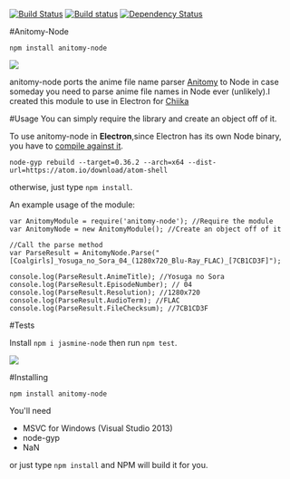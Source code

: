 [![Build Status](https://travis-ci.org/arkenthera/anitomy-node.svg?branch=master)](https://travis-ci.org/arkenthera/anitomy-node)
[![Build status](https://ci.appveyor.com/api/projects/status/3tsgh93gd5sd6mrb?svg=true)](https://ci.appveyor.com/project/arkenthera/anitomy-node)
[![Dependency Status](https://david-dm.org/arkenthera/anitomy-node.svg)](https://david-dm.org/arkenthera/anitomy-node)

#Anitomy-Node

```npm install anitomy-node ```

![](http://i.imgur.com/1AhBg0f.png)

anitomy-node ports the anime file name parser [Anitomy](https://github.com/erengy/anitomy) to Node in case someday you need to parse anime file names in Node ever (unlikely).I created this module to use in Electron for [Chiika](http://chiika.moe)

#Usage
You can simply require the library and create an object off of it.

To use anitomy-node in **Electron**,since Electron has its own Node binary, you have to [compile against it](https://github.com/electron/electron/blob/master/docs/tutorial/using-native-node-modules.md).

```node-gyp rebuild --target=0.36.2 --arch=x64 --dist-url=https://atom.io/download/atom-shell```

otherwise, just type ```npm install```.


An example usage of the module:

```
var AnitomyModule = require('anitomy-node'); //Require the module
var AnitomyNode = new AnitomyModule(); //Create an object off of it

//Call the parse method
var ParseResult = AnitomyNode.Parse("[Coalgirls]_Yosuga_no_Sora_04_(1280x720_Blu-Ray_FLAC)_[7CB1CD3F]");

console.log(ParseResult.AnimeTitle); //Yosuga no Sora
console.log(ParseResult.EpisodeNumber); // 04
console.log(ParseResult.Resolution); //1280x720
console.log(ParseResult.AudioTerm); //FLAC
console.log(ParseResult.FileChecksum); //7CB1CD3F
```

#Tests

Install ```npm i jasmine-node``` then run ```npm test```.

![](http://i.imgur.com/ujWkXm5.png)


#Installing

``` npm install anitomy-node ```

You'll need

- MSVC for Windows (Visual Studio 2013)
- node-gyp
- NaN

or just type ```npm install``` and NPM will build it for you.
